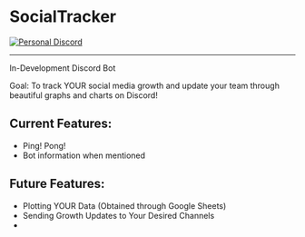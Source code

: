 # SocialTracker

[![Personal Discord]()](http://www.discord.gg/f7bk4yU)

---

In-Development Discord Bot

Goal: To track YOUR social media growth and update your team through beautiful graphs and charts on Discord!

## Current Features:
* Ping! Pong!
* Bot information when mentioned

## Future Features:
* Plotting YOUR Data (Obtained through Google Sheets)
* Sending Growth Updates to Your Desired Channels
* 